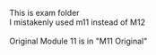 This is exam folder <br />
I mistakenly used m11 instead of M12 <br />
<br />
Original Module 11 is in "M11 Original"
